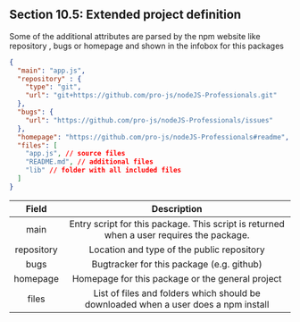 ## Section 10.5: Extended project definition

Some of the additional attributes are parsed by the npm website like repository , bugs 
or homepage and shown in the infobox for this packages

```json
{
  "main": "app.js",
  "repository" : {
    "type": "git",
    "url": "git+https://github.com/pro-js/nodeJS-Professionals.git"
  },
  "bugs": {
    "url": "https://github.com/pro-js/nodeJS-Professionals/issues"
  },
  "homepage": "https://github.com/pro-js/nodeJS-Professionals#readme",
  "files": [
    "app.js", // source files
    "README.md", // additional files
    "lib" // folder with all included files
  ]
}
```

| Field | Description |
|:-----:|:-----------:|
| main | Entry script for this package. This script is returned when a user requires the package. |
| repository | Location and type of the public repository |
| bugs | Bugtracker for this package (e.g. github) |
| homepage | Homepage for this package or the general project |
| files | List of files and folders which should be downloaded when a user does a npm install <packagename> |
